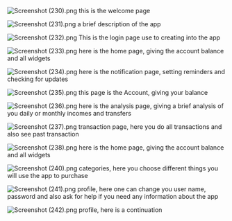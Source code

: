 ![Screenshot (230).png](../OneDrive/Pictures/Screenshots/New%20folder/Screenshot%20%28230%29.png)
this is the welcome page






![Screenshot (231).png](../OneDrive/Pictures/Screenshots/New%20folder/Screenshot%20%28231%29.png)
a brief description of the app






![Screenshot (232).png](../OneDrive/Pictures/Screenshots/New%20folder/Screenshot%20%28232%29.png)
This is the login page use to creating into the app 






![Screenshot (233).png](../OneDrive/Pictures/Screenshots/New%20folder/Screenshot%20%28233%29.png)
here is the home page, giving the account balance and all widgets









![Screenshot (234).png](../OneDrive/Pictures/Screenshots/New%20folder/Screenshot%20%28234%29.png)
here is the notification page, setting reminders and checking for updates









![Screenshot (235).png](../OneDrive/Pictures/Screenshots/New%20folder/Screenshot%20%28235%29.png)
this page is the Account, giving your balance







![Screenshot (236).png](../OneDrive/Pictures/Screenshots/New%20folder/Screenshot%20%28236%29.png)
 here is the analysis page, giving a brief analysis  of you daily or monthly incomes and transfers 






![Screenshot (237).png](../OneDrive/Pictures/Screenshots/New%20folder/Screenshot%20%28237%29.png)
transaction page, here you do all transactions and also see past transaction 





![Screenshot (238).png](../OneDrive/Pictures/Screenshots/New%20folder/Screenshot%20%28238%29.png)
here is the home page, giving the account balance and all widgets














![Screenshot (240).png](../OneDrive/Pictures/Screenshots/New%20folder/Screenshot%20%28240%29.png)
categories, here you choose different things you will use the app to purchase







![Screenshot (241).png](../OneDrive/Pictures/Screenshots/New%20folder/Screenshot%20%28241%29.png)
profile, here one can change you user name, password  and also ask for help if you need any information about the app







![Screenshot (242).png](../OneDrive/Pictures/Screenshots/New%20folder/Screenshot%20%28242%29.png)
profile, here is a continuation 







